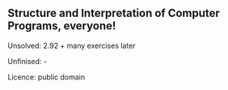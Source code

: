 ## Structure and Interpretation of Computer Programs, everyone!

Unsolved: 2.92 + many exercises later

Unfinised: -

Licence: public domain
